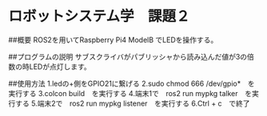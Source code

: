# ロボットシステム学　課題２

##概要
ROS2を用いてRaspberry Pi4 ModelB でLEDを操作する。

##プログラムの説明
サブスクライバがパブリッシャから読み込んだ値が3の倍数の時LEDが点灯します。

##使用方法
1.ledの+側をGPIO21に繋げる
2.sudo chmod 666 /dev/gpio*　を実行する
3.colcon build　を実行する
4.端末1で　ros2 run mypkg talker　を実行する
5.端末2で　ros2 run mypkg listener　を実行する
6.Ctrl + c　で終了
